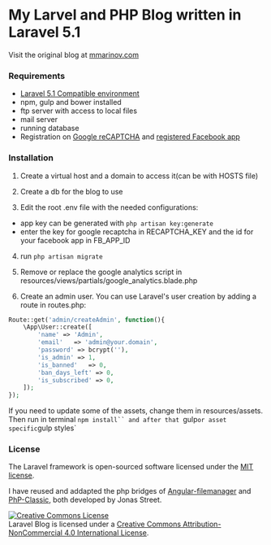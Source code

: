 # My Larvel and PHP Blog written in Laravel 5.1

Visit the original blog at <a href="http://www.mmarinov.com">mmarinov.com</a>

### Requirements

 - [Laravel 5.1 Compatible environment](http://laravel.com/docs/master#installation)
 - npm, gulp and bower installed
 - ftp server with access to local files
 - mail server
 - running database
 - Registration on [Google reCAPTCHA](https://www.google.com/recaptcha/intro/index.html) and [registered Facebook app](https://developers.facebook.com/) 

### Installation

1) Create a virtual host and a domain to access it(can be with HOSTS file)

2) Create a db for the blog to use

3) Edit the root .env file with the needed configurations:
- app key can be generated with `php artisan key:generate`
- enter the key for google recaptcha in RECAPTCHA_KEY and the id for your facebook app in FB_APP_ID

4) run `php artisan migrate`

5) Remove or replace the google analytics script in resources/views/partials/google_analytics.blade.php

6) Create an admin user. You can use Laravel's user creation by adding a route in routes.php:

```php
Route::get('admin/createAdmin', function(){
    \App\User::create([
        'name' => 'Admin',
        'email'   => 'admin@your.domain',
        'password' => bcrypt(''),
        'is_admin' => 1,
        'is_banned'   => 0,
        'ban_days_left' => 0,
        'is_subscribed' => 0,
    ]);
});
```

If you need to update some of the assets, change them in resources/assets. Then run in terminal `npm install`` and after that `gulp` or asset specific `gulp styles`


### License

The Laravel framework is open-sourced software licensed under the [MIT license](http://opensource.org/licenses/MIT).

I have reused and addapted the php bridges of [Angular-filemanager](https://github.com/joni2back/angular-filemanager) and [PhP-Classic](https://github.com/joni2back/php-classic), both developed by Jonas Street.

<a rel="license" href="http://creativecommons.org/licenses/by-nc/4.0/"><img alt="Creative Commons License" style="border-width:0" src="https://i.creativecommons.org/l/by-nc/4.0/88x31.png" /></a><br /><span xmlns:dct="http://purl.org/dc/terms/" property="dct:title">Laravel Blog</span> is licensed under a <a rel="license" href="http://creativecommons.org/licenses/by-nc/4.0/">Creative Commons Attribution-NonCommercial 4.0 International License</a>.
